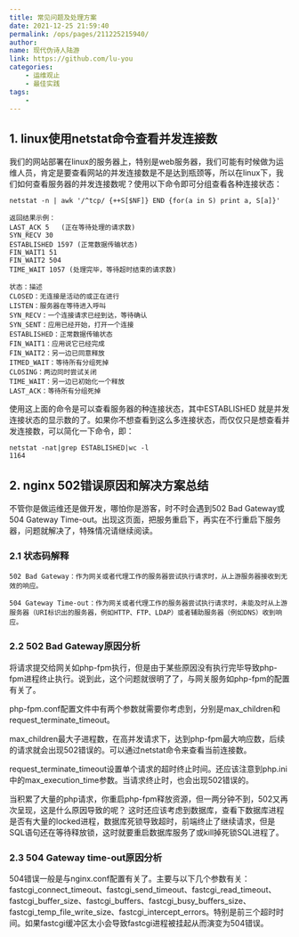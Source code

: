 ```yaml
---
title: 常见问题及处理方案
date: 2021-12-25 21:59:40
permalink: /ops/pages/211225215940/
author:
name: 现代伪诗人陆游
link: https://github.com/lu-you
categories:
    - 运维观止
    - 最佳实践
tags:
    -
---
```


## 1. linux使用netstat命令查看并发连接数

我们的网站部署在linux的服务器上，特别是web服务器，我们可能有时候做为运维人员，肯定是要查看网站的并发连接数是不是达到瓶颈等，所以在linux下，我们如何查看服务器的并发连接数呢？使用以下命令即可分组查看各种连接状态：

```shell
netstat -n | awk '/^tcp/ {++S[$NF]} END {for(a in S) print a, S[a]}'
```

```
返回结果示例：
LAST_ACK 5   (正在等待处理的请求数)
SYN_RECV 30
ESTABLISHED 1597 (正常数据传输状态)
FIN_WAIT1 51
FIN_WAIT2 504
TIME_WAIT 1057 (处理完毕，等待超时结束的请求数)

状态：描述
CLOSED：无连接是活动的或正在进行
LISTEN：服务器在等待进入呼叫
SYN_RECV：一个连接请求已经到达，等待确认
SYN_SENT：应用已经开始，打开一个连接
ESTABLISHED：正常数据传输状态
FIN_WAIT1：应用说它已经完成
FIN_WAIT2：另一边已同意释放
ITMED_WAIT：等待所有分组死掉
CLOSING：两边同时尝试关闭
TIME_WAIT：另一边已初始化一个释放
LAST_ACK：等待所有分组死掉
```

使用这上面的命令是可以查看服务器的种连接状态，其中ESTABLISHED 就是并发连接状态的显示数的了。如果你不想查看到这么多连接状态，而仅仅只是想查看并发连接数，可以简化一下命令，即：

```shell
netstat -nat|grep ESTABLISHED|wc -l
1164
```

## 2. nginx 502错误原因和解决方案总结

不管你是做运维还是做开发，哪怕你是游客，时不时会遇到502 Bad Gateway或504 Gateway Time-out。出现这页面，把服务重启下，再实在不行重启下服务器，问题就解决了，特殊情况请继续阅读。

### 2.1 状态码解释
```
502 Bad Gateway：作为网关或者代理工作的服务器尝试执行请求时，从上游服务器接收到无效的响应。

504 Gateway Time-out：作为网关或者代理工作的服务器尝试执行请求时，未能及时从上游服务器（URI标识出的服务器，例如HTTP、FTP、LDAP）或者辅助服务器（例如DNS）收到响应。
```

### 2.2 502 Bad Gateway原因分析

将请求提交给网关如php-fpm执行，但是由于某些原因没有执行完毕导致php-fpm进程终止执行。说到此，这个问题就很明了了，与网关服务如php-fpm的配置有关了。

php-fpm.conf配置文件中有两个参数就需要你考虑到，分别是max_children和request_terminate_timeout。

max_children最大子进程数，在高并发请求下，达到php-fpm最大响应数，后续的请求就会出现502错误的。可以通过netstat命令来查看当前连接数。

request_terminate_timeout设置单个请求的超时终止时间。还应该注意到php.ini中的max_execution_time参数。当请求终止时，也会出现502错误的。

当积累了大量的php请求，你重启php-fpm释放资源，但一两分钟不到，502又再次呈现，这是什么原因导致的呢？ 这时还应该考虑到数据库，查看下数据库进程是否有大量的locked进程，数据库死锁导致超时，前端终止了继续请求，但是SQL语句还在等待释放锁，这时就要重启数据库服务了或kill掉死锁SQL进程了。

### 2.3 504 Gateway time-out原因分析

504错误一般是与nginx.conf配置有关了。主要与以下几个参数有关：fastcgi_connect_timeout、fastcgi_send_timeout、fastcgi_read_timeout、fastcgi_buffer_size、fastcgi_buffers、fastcgi_busy_buffers_size、fastcgi_temp_file_write_size、fastcgi_intercept_errors。特别是前三个超时时间。如果fastcgi缓冲区太小会导致fastcgi进程被挂起从而演变为504错误。

